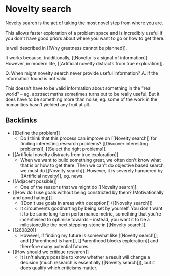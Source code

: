 # Novelty search
Novelty search is the act of taking the most novel step from where you are.

This allows faster exploration of a problem space and is incredibly useful if you don't have good priors about where you want to go or how to get there.

Is well described in [[Why greatness cannot be planned]].

It works because, traiditionally, [[Novelty is a signal of information]]. However, in modern life, [[Artificial novelty distracts from true exploration]].

Q. When might novelty search never provide useful information?
A. If the information found is not valid

This doesn't have to be valid information about something in the "real world" – eg. abstract maths sometimes turns out to be really useful. But it does have to be something more than noise, eg. some of the work in the humanities hasn't yielded any fruit at all. 

## Backlinks
* [[Define the problem]]
	* Do I think that this process can improve on [[Novelty search]] for finding interesting research problems? [[Discover interesting problems]], [[Select the right problems]].
* [[Artificial novelty distracts from true exploration]]
	* When we want to build something great, we often don't know what that is or how to get there. Then we can't do objective based search, we must do [[Novelty search]]. However, it is severely hampered by [[Artificial novelty]], eg. news.
* [[Adjacent possible]]
	* One of the reasons that we might do [[Novelty search]].
* [[How do I use goals without being constricted by them? (Motivationally and good hating)]]
	* [[Don't use goals in areas with deception]] ([[Novelty search]])
	* It circumvents goodharting by being set by yourself. You don't want it to be some long-term performance metric, something that you're incentivised to optimise towards – instead, you want it to be a milestone,like the next stepping-stone in [[Novelty search]].
* [[260820]]
	* However, if finding my future is somewhat like [[Novelty search]], and [[Parenthood is hard]], [[Parenthood blocks exploration]] and therefore many potential futures.
* [[How should we critique research]]
	* It isn't always possible to know whether a result will change a decision (much research is essentially [[Novelty search]]), but it does qualify which criticisms matter.

<!-- #Life -->

<!-- {BearID:A1EF9151-0B28-41C3-8810-28F4A15C7C50-15756-000013041FD8572E} -->

